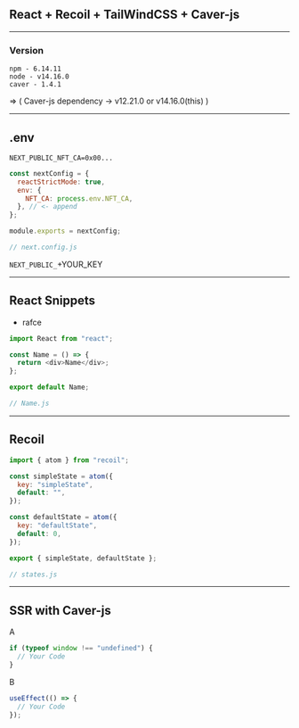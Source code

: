 ## React + Recoil + TailWindCSS + Caver-js

---

### Version

    npm - 6.14.11
    node - v14.16.0
    caver - 1.4.1

=> ( Caver-js dependency -> v12.21.0 or v14.16.0(this) )

---

## .env

```.env
NEXT_PUBLIC_NFT_CA=0x00...
```

```js
const nextConfig = {
  reactStrictMode: true,
  env: {
    NFT_CA: process.env.NFT_CA,
  }, // <- append
};

module.exports = nextConfig;

// next.config.js
```

`NEXT_PUBLIC_`+YOUR_KEY

---

## React Snippets

- rafce

```js
import React from "react";

const Name = () => {
  return <div>Name</div>;
};

export default Name;

// Name.js
```

---

## Recoil

```js
import { atom } from "recoil";

const simpleState = atom({
  key: "simpleState",
  default: "",
});

const defaultState = atom({
  key: "defaultState",
  default: 0,
});

export { simpleState, defaultState };

// states.js
```

---

## SSR with Caver-js

A

```js
if (typeof window !== "undefined") {
  // Your Code
}
```

B

```js
useEffect(() => {
  // Your Code
});
```
